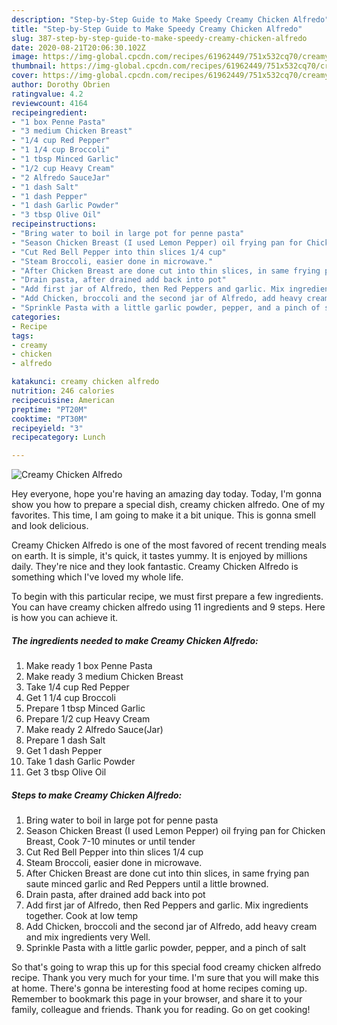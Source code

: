 ```yaml
---
description: "Step-by-Step Guide to Make Speedy Creamy Chicken Alfredo"
title: "Step-by-Step Guide to Make Speedy Creamy Chicken Alfredo"
slug: 387-step-by-step-guide-to-make-speedy-creamy-chicken-alfredo
date: 2020-08-21T20:06:30.102Z
image: https://img-global.cpcdn.com/recipes/61962449/751x532cq70/creamy-chicken-alfredo-recipe-main-photo.jpg
thumbnail: https://img-global.cpcdn.com/recipes/61962449/751x532cq70/creamy-chicken-alfredo-recipe-main-photo.jpg
cover: https://img-global.cpcdn.com/recipes/61962449/751x532cq70/creamy-chicken-alfredo-recipe-main-photo.jpg
author: Dorothy Obrien
ratingvalue: 4.2
reviewcount: 4164
recipeingredient:
- "1 box Penne Pasta"
- "3 medium Chicken Breast"
- "1/4 cup Red Pepper"
- "1 1/4 cup Broccoli"
- "1 tbsp Minced Garlic"
- "1/2 cup Heavy Cream"
- "2 Alfredo SauceJar"
- "1 dash Salt"
- "1 dash Pepper"
- "1 dash Garlic Powder"
- "3 tbsp Olive Oil"
recipeinstructions:
- "Bring water to boil in large pot for penne pasta"
- "Season Chicken Breast (I used Lemon Pepper) oil frying pan for Chicken Breast, Cook 7-10 minutes or until tender"
- "Cut Red Bell Pepper into thin slices 1/4 cup"
- "Steam Broccoli, easier done in microwave."
- "After Chicken Breast are done cut into thin slices, in same frying pan saute minced garlic and Red Peppers until a little browned."
- "Drain pasta, after drained add back into pot"
- "Add first jar of Alfredo, then Red Peppers and garlic. Mix ingredients together. Cook at low temp"
- "Add Chicken, broccoli and the second jar of Alfredo, add heavy cream and mix ingredients very Well."
- "Sprinkle Pasta with a little garlic powder, pepper, and a pinch of salt"
categories:
- Recipe
tags:
- creamy
- chicken
- alfredo

katakunci: creamy chicken alfredo 
nutrition: 246 calories
recipecuisine: American
preptime: "PT20M"
cooktime: "PT30M"
recipeyield: "3"
recipecategory: Lunch

---
```



![Creamy Chicken Alfredo](https://img-global.cpcdn.com/recipes/61962449/751x532cq70/creamy-chicken-alfredo-recipe-main-photo.jpg)

Hey everyone, hope you're having an amazing day today. Today, I'm gonna show you how to prepare a special dish, creamy chicken alfredo. One of my favorites. This time, I am going to make it a bit unique. This is gonna smell and look delicious.

Creamy Chicken Alfredo is one of the most favored of recent trending meals on earth. It is simple, it's quick, it tastes yummy. It is enjoyed by millions daily. They're nice and they look fantastic. Creamy Chicken Alfredo is something which I've loved my whole life.




To begin with this particular recipe, we must first prepare a few ingredients. You can have creamy chicken alfredo using 11 ingredients and 9 steps. Here is how you can achieve it.

<!--inarticleads1-->

##### The ingredients needed to make Creamy Chicken Alfredo:

1. Make ready 1 box Penne Pasta
1. Make ready 3 medium Chicken Breast
1. Take 1/4 cup Red Pepper
1. Get 1 1/4 cup Broccoli
1. Prepare 1 tbsp Minced Garlic
1. Prepare 1/2 cup Heavy Cream
1. Make ready 2 Alfredo Sauce(Jar)
1. Prepare 1 dash Salt
1. Get 1 dash Pepper
1. Take 1 dash Garlic Powder
1. Get 3 tbsp Olive Oil




<!--inarticleads2-->

##### Steps to make Creamy Chicken Alfredo:

1. Bring water to boil in large pot for penne pasta
1. Season Chicken Breast (I used Lemon Pepper) oil frying pan for Chicken Breast, Cook 7-10 minutes or until tender
1. Cut Red Bell Pepper into thin slices 1/4 cup
1. Steam Broccoli, easier done in microwave.
1. After Chicken Breast are done cut into thin slices, in same frying pan saute minced garlic and Red Peppers until a little browned.
1. Drain pasta, after drained add back into pot
1. Add first jar of Alfredo, then Red Peppers and garlic. Mix ingredients together. Cook at low temp
1. Add Chicken, broccoli and the second jar of Alfredo, add heavy cream and mix ingredients very Well.
1. Sprinkle Pasta with a little garlic powder, pepper, and a pinch of salt




So that's going to wrap this up for this special food creamy chicken alfredo recipe. Thank you very much for your time. I'm sure that you will make this at home. There's gonna be interesting food at home recipes coming up. Remember to bookmark this page in your browser, and share it to your family, colleague and friends. Thank you for reading. Go on get cooking!
